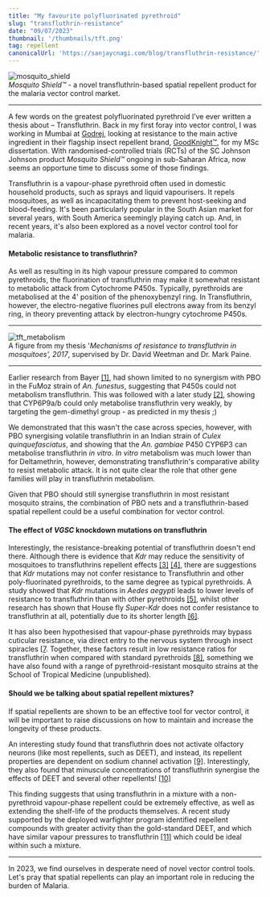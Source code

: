 ```yaml
---
title: "My favourite polyfluorinated pyrethroid"
slug: "transfluthrin-resistance"
date: "09/07/2023"
thumbnail: '/thumbnails/tft.png'
tag: repellent 
canonicalUrl: 'https://sanjaycnagi.com/blog/transfluthrin-resistance/'
---
```


![mosquito_shield](/mosquito-shield.jpg)        
*Mosquito Shield™* - a novel transfluthrin-based spatial repellent product for the malaria vector control market.

---

A few words on the greatest polyfluorinated pyrethroid I’ve ever written a thesis about – Transfluthrin. Back in my first foray into vector control, I was working in Mumbai at [Godrej](https://godrej.com), looking at resistance to the main active ingredient in their flagship insect repellent brand, [GoodKnight™](https://www.goodknight.in/), for my MSc dissertation. With randomised-controlled trials (RCTs) of the SC Johnson Johnson product *Mosquito Shield™* ongoing in sub-Saharan Africa, now seems an opportune time to discuss some of those findings.

Transfluthrin is a vapour-phase pyrethroid often used in domestic household products, such as sprays and liquid vapourisers. It repels mosquitoes, as well as incapacitating them to prevent host-seeking and blood-feeding. It's been particularly popular in the South Asian market for several years, with South America seemingly playing catch up. And, in recent years, it's also been explored as a novel vector control tool for malaria.

#### Metabolic resistance to transfluthrin?

As well as resulting in its high vapour pressure compared to common pyrethroids, the fluorination of transfluthrin may make it somewhat resistant to metabolic attack from Cytochrome P450s. Typically, pyrethroids are metabolised at the 4' position of the phenoxybenzyl ring. In Transfluthrin, however, the electro-negative fluorines pull electrons away from its benzyl ring, in theory preventing attack by electron-hungry cytochrome P450s. 

---
![tft_metabolism](/tft_metabolism.png)  
A figure from my thesis '*Mechanisms of resistance to transfluthrin in mosquitoes', 2017*, supervised by Dr. David Weetman and Dr. Mark Paine. 

---

Earlier research from Bayer [[1]](https://journals.plos.org/plosone/article?id=10.1371/journal.pone.0149738), had shown limited to no synergism with PBO in the FuMoz strain of *An. funestus*, suggesting that P450s could not metabolism transfluthrin. This was followed with a later study [[2]](https://www.sciencedirect.com/science/article/pii/S0048357523000214), showing that CYP6P9a/b could only metabolise transfluthrin very weakly, by targeting the gem-dimethyl group - as predicted in my thesis ;)

We demonstrated that this wasn't the case across species, however, with PBO synergising volatile transfluthrin in an Indian strain of *Culex quinquefasciatus*, and showing that the *An. gambiae* P450 CYP6P3 can metabolise transfluthrin *in vitro*. *In vitro* metabolism was much lower than for Deltamethrin, however, demonstrating transfluthrin's comparative ability to resist metabolic attack. It is not quite clear the role that other gene families will play in transfluthrin metabolism. 

Given that PBO should still synergise transfluthrin in most resistant mosquito strains, the combination of PBO nets and a transfluthrin-based spatial repellent could be a useful combination for vector control. 

#### The effect of *VGSC* knockdown mutations on transfluthrin 

Interestingly, the resistance-breaking potential of transfluthrin doesn't end there. Although there is evidence that *Kdr* may reduce the sensitivity of mosquitoes to transfluthrins repellent effects [[3]](https://www.ncbi.nlm.nih.gov/pmc/articles/PMC4400042/) [[4]](https://www.ncbi.nlm.nih.gov/pmc/articles/PMC8266078/), there are suggestions that *Kdr* mutations may not confer resistance to Transfluthrin and other poly-fluorinated pyrethroids, to the same degree as typical pyrethroids. A study showed that *Kdr* mutations in *Aedes aegypti* leads to lower levels of resistance to transfluthrin than with other pyrethroids [[5]](https://www.sciencedirect.com/science/article/pii/S0048357513001478), whilst other research has shown that House fly *Super-Kdr* does not confer resistance to transfluthrin at all, potentially due to its shorter length [[6]](https://pubmed.ncbi.nlm.nih.gov/26691197/). 

It has also been hypothesised that vapour-phase pyrethroids may bypass cuticular resistance, via direct entry to the nervous system through insect spiracles [[7](https://link.springer.com/article/10.1007/s13355-016-0443-2). Together, these factors result in low resistance ratios for transfluthrin when compared with standard pyrethroids [[8]](https://parasitesandvectors.biomedcentral.com/articles/10.1186/s13071-021-04997-8#Sec7), something we have also found with a range of pyrethroid-resistant mosquito strains at the School of Tropical Medicine (unpublished). 

#### Should we be talking about spatial repellent mixtures?

If spatial repellents are shown to be an effective tool for vector control, it will be important to raise discussions on how to maintain and increase the longevity of these products.

An interesting study found that transfluthrin does not activate olfactory neurons (like most repellents, such as DEET), and instead, its repellent properties are dependent on sodium channel activation [[9]](https://www.ncbi.nlm.nih.gov/pmc/articles/PMC8266078/pdf/pntd.0009546.pdf). Interestingly, they also found that minuscule concentrations of transfluthrin synergise the effects of DEET and several other repellents! [[10]](https://www.sciencedirect.com/science/article/pii/S0048357523000524)

This finding suggests that using transfluthrin in a mixture with a non-pyrethroid vapour-phase repellent could be extremely effective, as well as extending the shelf-life of the products themselves. A recent study supported by the deployed warfighter program identified repellent compounds with greater activity than the gold-standard DEET, and which have similar vapour pressures to transfluthrin [[11]](https://www.sciencedirect.com/science/article/pii/S0048357518303900) which could be ideal within such a mixture.

---

In 2023, we find ourselves in desperate need of novel vector control tools. Let's pray that spatial repellents can play an important role in reducing the burden of Malaria. 
